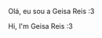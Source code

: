 Olá, eu sou a Geisa Reis :3

Hi, I'm Geisa Reis :3


<!---
geisareis/geisareis is a ✨ special ✨ repository because its `README.md` (this file) appears on your GitHub profile.
You can click the Preview link to take a look at your changes.
--->
